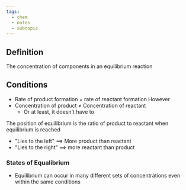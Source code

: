 ```yaml
---
tags:
  - chem
  - notes
  - subtopic
---
```

## Definition
The concentration of components in an equilibrium reaction

## Conditions
- Rate of product formation = rate of reactant formation
However
- Concentration of product $\ne$ Concentration of reactant 
	- Or at least, it doesn't have to

The position of equilibrium is the ratio of product to reactant when equilibrium is reached
- "Lies to the left" $\implies$ More product than reactant
- "Lies to the right" $\implies$ more reactant than product

### States of Equalibrium
- Equilibrium can occur in many different sets of concentrations even within the same conditions